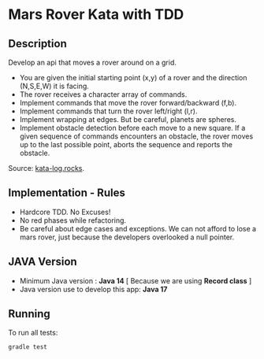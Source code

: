 Mars Rover Kata with TDD
===============

Description
-----------

Develop an api that moves a rover around on a grid.

* You are given the initial starting point (x,y) of a rover and the direction (N,S,E,W) it is facing.
* The rover receives a character array of commands.
* Implement commands that move the rover forward/backward (f,b).
* Implement commands that turn the rover left/right (l,r).
* Implement wrapping at edges. But be careful, planets are spheres.
* Implement obstacle detection before each move to a new square. If a given sequence of commands encounters an obstacle, the rover moves up to the last possible point, aborts the sequence and reports the obstacle.

Source: [kata-log.rocks](https://kata-log.rocks/mars-rover-kata).

Implementation - Rules
--------------

* Hardcore TDD. No Excuses!
* No red phases while refactoring.
* Be careful about edge cases and exceptions. We can not afford to lose a mars rover, just because the developers overlooked a null pointer.

JAVA Version
-------
* Minimum Java version : **Java 14** [ Because we are using **Record class** ]
* Java version use to develop this app: **Java 17**

Running
-------

To run all tests:

```bash
gradle test
```